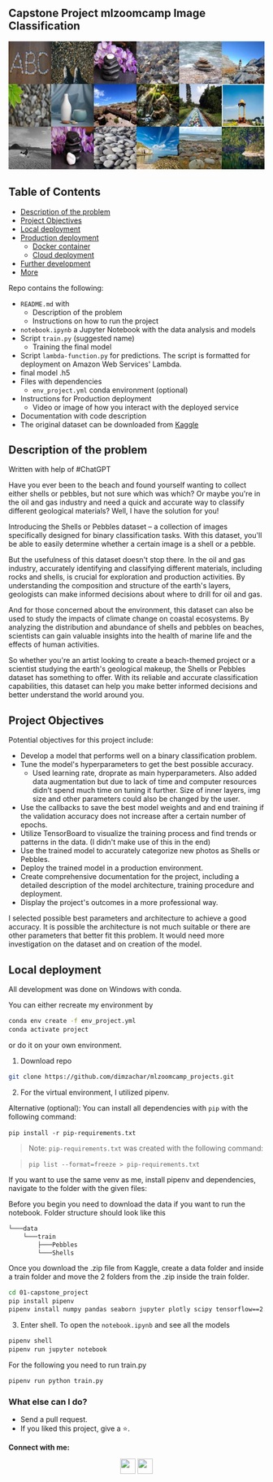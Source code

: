 ## Capstone Project mlzoomcamp Image Classification 

<p align="center">
<img src="https://github.com/dimzachar/mlzoomcamp_projects/blob/master/01-capstone_project/Images/collage.jpg">
</p>


## Table of Contents
 * [Description of the problem](#description-of-the-problem)
 * [Project Objectives](#project-objectives)
 * [Local deployment](#local-deployment)
 * [Production deployment](#production-deployment-with-bentoml)
   * [Docker container](#docker-container)
   * [Cloud deployment](#cloud-deployment)
 * [Further development](#further-development)
 * [More](#what-else-can-i-do)


Repo contains the following:

* `README.md` with
  * Description of the problem
  * Instructions on how to run the project
* `notebook.ipynb` a Jupyter Notebook with the data analysis and models
* Script `train.py` (suggested name)
  * Training the final model
* Script `lambda-function.py` for predictions. The script is formatted for deployment on Amazon Web Services' Lambda.
* final model .h5
* Files with dependencies
  * `env_project.yml` conda environment (optional)
* Instructions for Production deployment
  * Video or image of how you interact with the deployed service
* Documentation with code description
* The original dataset can be downloaded from [Kaggle](https://www.kaggle.com/datasets/vencerlanz09/shells-or-pebbles-an-image-classification-dataset)



## Description of the problem

Written with help of #ChatGPT

Have you ever been to the beach and found yourself wanting to collect either shells or pebbles, but not sure which was which? Or maybe you're in the oil and gas industry and need a quick and accurate way to classify different geological materials? Well, I have the solution for you!

Introducing the Shells or Pebbles dataset – a collection of images specifically designed for binary classification tasks. With this dataset, you'll be able to easily determine whether a certain image is a shell or a pebble.

But the usefulness of this dataset doesn't stop there. In the oil and gas industry, accurately identifying and classifying different materials, including rocks and shells, is crucial for exploration and production activities. By understanding the composition and structure of the earth's layers, geologists can make informed decisions about where to drill for oil and gas.

And for those concerned about the environment, this dataset can also be used to study the impacts of climate change on coastal ecosystems. By analyzing the distribution and abundance of shells and pebbles on beaches, scientists can gain valuable insights into the health of marine life and the effects of human activities.

So whether you're an artist looking to create a beach-themed project or a scientist studying the earth's geological makeup, the Shells or Pebbles dataset has something to offer. With its reliable and accurate classification capabilities, this dataset can help you make better informed decisions and better understand the world around you.


## Project Objectives

Potential objectives for this project include:

* Develop a model that performs well on a binary classification problem.
* Tune the model's hyperparameters to get the best possible accuracy.
	* Used learning rate, droprate as main hyperparameters. Also added data augmentation but due to lack of time and computer resources didn't spend much time on tuning it further. Size of inner layers, img size and other parameters could also be changed by the user.
* Use the callbacks to save the best model weights and and end training if the validation accuracy does not increase after a certain number of epochs.
* Utilize TensorBoard to visualize the training process and find trends or patterns in the data. (I didn't make use of this in the end)
* Use the trained model to accurately categorize new photos as Shells or Pebbles.
* Deploy the trained model in a production environment.
* Create comprehensive documentation for the project, including a detailed description of the model architecture, training procedure and deployment.
* Display the project's outcomes in a more professional way.


I selected possible best parameters and architecture to achieve a good accuracy. It is possible the architecture is not much suitable or there are other parameters that better fit this problem. It would need more investigation on the dataset and on creation of the model.

## Local deployment

All development was done on Windows with conda.

You can either recreate my environment by
```bash
conda env create -f env_project.yml
conda activate project
```

or do it on your own environment.

1. Download repo
```bash
git clone https://github.com/dimzachar/mlzoomcamp_projects.git
```

2. For the virtual environment, I utilized pipenv. 

Alternative (optional): You can install all dependencies with `pip` with the following command:

`pip install -r pip-requirements.txt`

> Note: `pip-requirements.txt` was created with the following command:

> `pip list --format=freeze > pip-requirements.txt`




If you want to use the same venv as me, install pipenv and dependencies, navigate to the folder with the given files:

Before you begin you need to download the data if you want to run the notebook. Folder structure should look like this
```
└───data
    └───train
        ├───Pebbles
        └───Shells
```

Once you download the .zip file from Kaggle, create a data folder and inside a train folder and move the 2 folders from the .zip inside the train folder.

```bash
cd 01-capstone_project
pip install pipenv
pipenv install numpy pandas seaborn jupyter plotly scipy tensorflow==2.9.2 scikit-learn==1.1.3 pydantic==1.10.2
```





3. Enter shell. To open the `notebook.ipynb` and see all the models

```bash
pipenv shell
pipenv run jupyter notebook
```

For the following you need to run train.py
```bash
pipenv run python train.py
```





### What else can I do?
* Send a pull request.
* If you liked this project, give a ⭐.

**Connect with me:**

<p align="center">
  <a href="https://www.linkedin.com/in/zacharenakis/" target="blank"><img align="center" src="https://cdn-icons-png.flaticon.com/512/174/174857.png" height="30" width="30" /></a>
  <a href="https://github.com/dimzachar" target="blank"><img align="center" src="https://cdn-icons-png.flaticon.com/512/25/25231.png" height="30" width="30" /></a>

  
</p>
           
